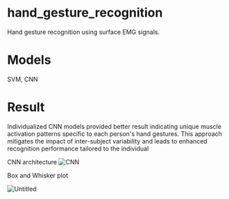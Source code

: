 # hand_gesture_recognition
Hand gesture recognition using surface EMG signals. 

# Models 
SVM, CNN

# Result
Individualized CNN models provided better result indicating unique muscle activation patterns specific to each person's hand gestures. This approach mitigates the impact of inter-subject variability and leads to enhanced recognition performance tailored to the individual

CNN architecture
![CNN](https://github.com/ipsitaparida/hand_gesture_recognition/assets/13838099/ecf6c93a-3500-40bb-b91e-60b21b5054c1)

Box and Whisker plot

![Untitled](https://github.com/ipsitaparida/hand_gesture_recognition/assets/13838099/b39fee78-20bd-4048-922a-634ca8120ab1)

